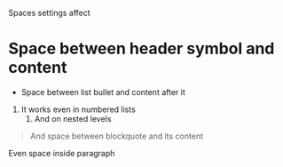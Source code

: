 Spaces settings affect

#  Space between header symbol and content

*  Space between list bullet
  and content after it
  
1.  It works even in numbered
   lists
    1.   And on nested levels

>And space between blockquote
> and its content

Even  space  inside  paragraph